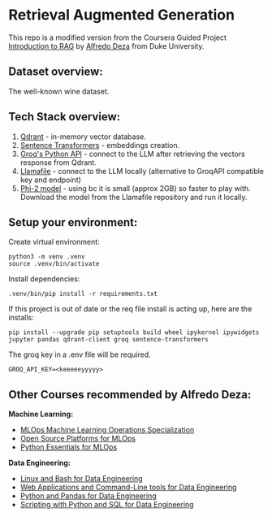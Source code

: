 # Retrieval Augmented Generation

This repo is a modified version from the Coursera Guided Project
[Introduction to RAG](https://www.coursera.org/projects/introduction-to-rag) by [Alfredo Deza](https://www.linkedin.com/in/alfredodeza/) from Duke University.


## Dataset overview:

The well-known wine dataset.

## Tech Stack overview:

1. [Qdrant](https://github.com/qdrant/qdrant) - in-memory vector database.
2. [Sentence Transformers](https://huggingface.co/sentence-transformers) - embeddings creation.
3. [Groq's Python API](https://console.groq.com/docs/overview) - connect to the LLM after retrieving the vectors response from Qdrant.
4. [Llamafile](https://github.com/Mozilla-Ocho/llamafile) - connect to the LLM locally (alternative to GroqAPI compatible key and endpoint)
5. [Phi-2 model](https://github.com/Mozilla-Ocho/llamafile?tab=readme-ov-file#other-example-llamafiles) - using bc it is small (approx 2GB) so faster to play with. Download the model from the Llamafile repository and run it locally.

## Setup your environment:

Create virtual environment:
```
python3 -m venv .venv
source .venv/bin/activate
```

Install dependencies:
```
.venv/bin/pip install -r requirements.txt
```

If this project is out of date or the req file install is acting up, here are the installs:
```
pip install --upgrade pip setuptools build wheel ipykernel ipywidgets jupyter pandas qdrant-client groq sentence-transformers
```

The groq key in a .env file will be required.
```
GROQ_API_KEY=<keeeeeyyyyy>
```

## Other Courses recommended by Alfredo Deza:

**Machine Learning:**

- [MLOps Machine Learning Operations Specialization](https://www.coursera.org/specializations/mlops-machine-learning-duke)
- [Open Source Platforms for MLOps](https://www.coursera.org/learn/open-source-platforms-duke)
- [Python Essentials for MLOps](https://www.coursera.org/learn/python-essentials-mlops-duke)

**Data Engineering:**

- [Linux and Bash for Data Engineering](https://www.coursera.org/learn/linux-and-bash-for-data-engineering-duke)
- [Web Applications and Command-Line tools for Data Engineering](https://www.coursera.org/learn/web-app-command-line-tools-for-data-engineering-duke)
- [Python and Pandas for Data Engineering](https://www.coursera.org/learn/python-and-pandas-for-data-engineering-duke)
- [Scripting with Python and SQL for Data Engineering](https://www.coursera.org/learn/scripting-with-python-sql-for-data-engineering-duke)
